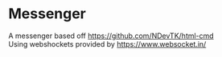 # Messenger
A messenger based off https://github.com/NDevTK/html-cmd  
Using webshockets provided by https://www.websocket.in/
